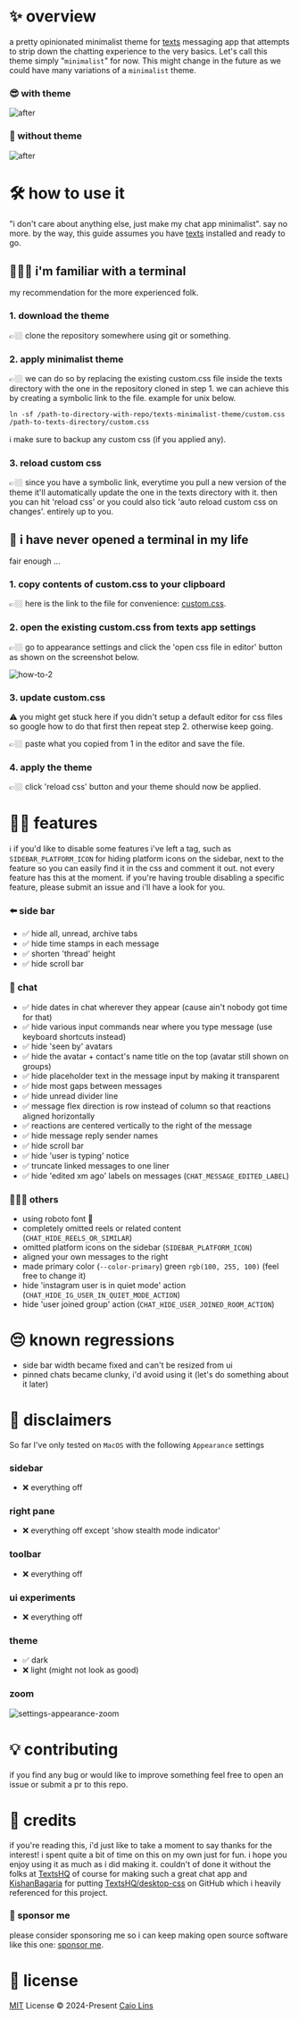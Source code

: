 # ✨ overview
a pretty opinionated minimalist theme for [texts](https://texts.com/) messaging app that attempts to strip down the chatting experience to the very basics. Let's call this theme simply "`minimalist`" for now. This might change in the future as we could have many variations of a `minimalist` theme.

### 😎 with theme

![after](screenshots/screenshot-after.png)
### 🫢 without theme

![after](screenshots/screenshot-before.png)

# 🛠️ how to use it
"i don't care about anything else, just make my chat app minimalist". say no more. by the way, this guide assumes you have [texts](https://texts.com/) installed and ready to go.
## 👨🏻‍💻 i'm familiar with a terminal
my recommendation for the more experienced folk.
### 1. download the theme
👉🏼 clone the repository somewhere using git or something.
### 2. apply minimalist theme
👉🏼 we can do so by replacing the existing custom.css file inside the texts directory with the one in the repository cloned in step 1. we can achieve this by creating a symbolic link to the file. example for unix below.
```
ln -sf /path-to-directory-with-repo/texts-minimalist-theme/custom.css /path-to-texts-directory/custom.css
```
ℹ️ make sure to backup any custom css (if you applied any).
### 3. reload custom css
👉🏼 since you have a symbolic link, everytime you pull a new version of the theme it'll automatically update the one in the texts directory with it. then you can hit 'reload css' or you could also tick 'auto reload custom css on changes'. entirely up to you.
## 🐥 i have never opened a terminal in my life
fair enough ... 
### 1. copy contents of custom.css to your clipboard
👉🏼 here is the link to the file for convenience: [custom.css](https://raw.githubusercontent.com/clins777/texts-minimalist-theme/main/custom.css).
### 2. open the existing custom.css from texts app settings
👉🏼 go to appearance settings and click the 'open css file in editor' button as shown on the screenshot below.

![how-to-2](screenshots/how-to-2.png)
### 3. update custom.css
⚠️ you might get stuck here if you didn't setup a default editor for css files so google how to do that first then repeat step 2. otherwise keep going.

👉🏼 paste what you copied from 1 in the editor and save the file.
### 4. apply the theme
👉🏼 click 'reload css' button and your theme should now be applied.

# 🫰🏼 features
ℹ️ if you'd like to disable some features i've left a tag, such as `SIDEBAR_PLATFORM_ICON` for hiding platform icons on the sidebar, next to the feature so you can easily find it in the css and comment it out. not every feature has this at the moment. if you're having trouble disabling a specific feature, please submit an issue and i'll have a look for you.
### ⬅️ side bar
- ✅ hide all, unread, archive tabs
- ✅ hide time stamps in each message
- ✅ shorten 'thread' height
- ✅ hide scroll bar
### 💬 chat
- ✅ hide dates in chat wherever they appear (cause ain't nobody got time for that)
- ✅ hide various input commands near where you type message (use keyboard shortcuts instead)
- ✅ hide 'seen by' avatars
- ✅ hide the avatar + contact's name title on the top (avatar still shown on groups)
- ✅ hide placeholder text in the message input by making it transparent
- ✅ hide most gaps between messages
- ✅ hide unread divider line
- ✅ message flex direction is row instead of column so that reactions aligned horizontally
- ✅ reactions are centered vertically to the right of the message
- ✅ hide message reply sender names 
- ✅ hide scroll bar
- ✅ hide 'user is typing' notice
- ✅ truncate linked messages to one liner
- ✅ hide 'edited xm ago' labels on messages (`CHAT_MESSAGE_EDITED_LABEL`)
### 🤷🏻‍♂️ others
- using roboto font 🤖
- completely omitted reels or related content (`CHAT_HIDE_REELS_OR_SIMILAR`)
- omitted platform icons on the sidebar (`SIDEBAR_PLATFORM_ICON`)
- aligned your own messages to the right
- made primary color (`--color-primary`) green `rgb(100, 255, 100)` (feel free to change it)
- hide 'instagram user is in quiet mode' action (`CHAT_HIDE_IG_USER_IN_QUIET_MODE_ACTION`)
- hide 'user joined group' action (`CHAT_HIDE_USER_JOINED_ROOM_ACTION`)
# 😔 known regressions
- side bar width became fixed and can't be resized from ui
- pinned chats became clunky, i'd avoid using it (let's do something about it later)
# 👀 disclaimers
So far I've only tested on `MacOS` with the following `Appearance` settings
### sidebar
- ❌ everything off
### right pane
- ❌ everything off except 'show stealth mode indicator'
### toolbar
- ❌ everything off
### ui experiments
- ❌ everything off
### theme
- ✅ dark
- ❌ light (might not look as good)
### zoom
![settings-appearance-zoom](screenshots/settings-appearance-zoom.png)

# 💡 contributing
if you find any bug or would like to improve something feel free to open an issue or submit a pr to this repo.
# 🤝 credits
if you're reading this, i'd just like to take a moment to say thanks for the interest! i spent quite a bit of time on this on my own just for fun. i hope you enjoy using it as much as i did making it. couldn't of done it without the folks at [TextsHQ](https://github.com/TextsHQ) of course for making such a great chat app and [KishanBagaria](github.com/KishanBagaria) for putting [TextsHQ/desktop-css](https://github.com/TextsHQ/desktop-css) on GitHub which i heavily referenced for this project.
### 🩷 sponsor me
please consider sponsoring me so i can keep making open source software like this one: [sponsor me](https://github.com/sponsors/clins777).
# 📜 license
[MIT](LICENSE) License © 2024-Present [Caio Lins](github.com/clins777)
